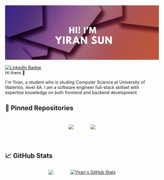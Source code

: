 [![Yiran's GitHub Banner](./assets/banner.png)](https://personal-website-sigma-wine.vercel.app/)  
   
[![LinkedIn Badge](https://img.shields.io/badge/LinkedIn-Profile-informational?style=flat&logo=linkedin&logoColor=white&color=0D76A8)](https://www.linkedin.com/in/yiran-sun-988787211/)  
Hi there 👋  
  
    
I'm Yiran, a student who is studing Computer Science at University of Waterloo, level 4A. I am a software engineer full-stack skillset with expertise knowledge on both frontend and backend development  

## 📌 Pinned Repositories

<br>
<div style="display:flex;align-items:center;justify-content:center">
<a href=“https://github.com/Feng-12138/LooSchedule” style="margin-right:2.5rem">
  <img align="center" style="margin:0.5rem" src="https://github-readme-stats.vercel.app/api/pin/?username=Feng-12138&repo=LooSchedule&title_color=ffffff&text_color=c9cacc&icon_color=4AB197&bg_color=1A2B34" />
</a>

<a href=“https://github.com/joycedaiyt/Me-In-Loo”>
  <img align="center" style="margin:0.5rem" src="https://github-readme-stats.vercel.app/api/pin/?username=joycedaiyt&repo=Me-In-Loo&title_color=ffffff&text_color=c9cacc&icon_color=4AB197&bg_color=1A2B34" />
</a>
</div>

<br>
<br>

## &#x1f4c8; GitHub Stats
  
<div href=“https://github.com/Feng-12138 style="display:flex;align-items:center;justify-content:center">
<a href=“https://github.com/Feng-12138 style=margin-right:2.5rem>
  <img align="center" style="margin:0.5rem" src="https://github-readme-stats.vercel.app/api/top-langs/?username=Feng-12138&hide=html,css&title_color=ffffff&text_color=c9cacc&icon_color=4AB197&bg_color=1A2B34" />
</a>

<a href=“https://github.com/Feng-12138>
 <img align="center" style="margin:0.5rem" src="https://github-readme-stats.vercel.app/api?username=Feng-12138&show_icons=true&line_height=27&count_private=true&hide_rank=true&title_color=ffffff&text_color=c9cacc&icon_color=4AB097&bg_color=1A2B34" alt="Yiran's GitHub Stats" />
</a>
</div>

<br>
<br>


<!--
**Feng-12138/Feng-12138** is a ✨ _special_ ✨ repository because its `README.md` (this file) appears on your GitHub profile.

Here are some ideas to get you started:

- 🔭 I’m currently working on ...
- 🌱 I’m currently learning ...
- 👯 I’m looking to collaborate on ...
- 🤔 I’m looking for help with ...
- 💬 Ask me about ...
- 📫 How to reach me: ...
- 😄 Pronouns: ...
- ⚡ Fun fact: ...
-->
